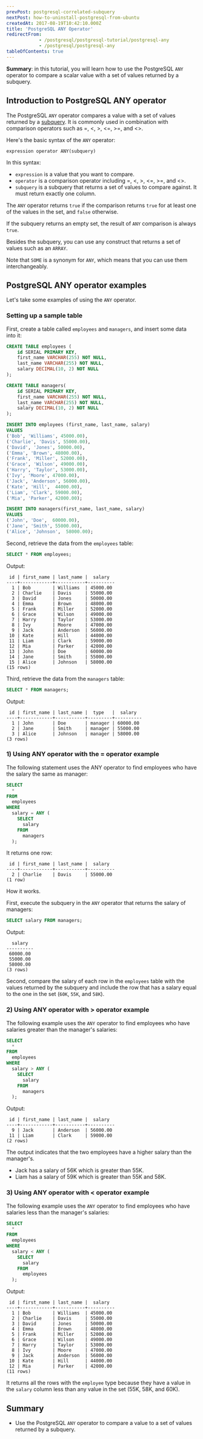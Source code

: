 ```yaml
---
prevPost: postgresql-correlated-subquery
nextPost: how-to-uninstall-postgresql-from-ubuntu
createdAt: 2017-08-19T10:42:10.000Z
title: 'PostgreSQL ANY Operator'
redirectFrom: 
            - /postgresql/postgresql-tutorial/postgresql-any
            - /postgresql/postgresql-any
tableOfContents: true
---
```


**Summary**: in this tutorial, you will learn how to use the PostgreSQL `ANY` operator to compare a scalar value with a set of values returned by a subquery.

## Introduction to PostgreSQL ANY operator

The PostgreSQL `ANY` operator compares a value with a set of values returned by a [subquery](/postgresql/postgresql-subquery). It is commonly used in combination with comparison operators such as =, &lt;, >, &lt;=, >=, and &lt;>.

Here's the basic syntax of the `ANY` operator:

```
expression operator ANY(subquery)
```

In this syntax:

- `expression` is a value that you want to compare.
- `operator` is a comparison operator including =, &lt;, >, &lt;=, >=, and &lt;>.
- `subquery` is a subquery that returns a set of values to compare against. It must return exactly one column.

The `ANY` operator returns `true` if the comparison returns `true` for at least one of the values in the set, and `false` otherwise.

If the subquery returns an empty set, the result of `ANY` comparison is always `true`.

Besides the subquery, you can use any construct that returns a set of values such as an `ARRAY`.

Note that `SOME` is a synonym for `ANY`, which means that you can use them interchangeably.

## PostgreSQL ANY operator examples

Let's take some examples of using the `ANY` operator.

### Setting up a sample table

First, create a table called `employees` and `managers`, and insert some data into it:

```sql
CREATE TABLE employees (
    id SERIAL PRIMARY KEY,
    first_name VARCHAR(255) NOT NULL,
    last_name VARCHAR(255) NOT NULL,
    salary DECIMAL(10, 2) NOT NULL
);

CREATE TABLE managers(
    id SERIAL PRIMARY KEY,
    first_name VARCHAR(255) NOT NULL,
    last_name VARCHAR(255) NOT NULL,
    salary DECIMAL(10, 2) NOT NULL
);

INSERT INTO employees (first_name, last_name, salary)
VALUES
('Bob', 'Williams', 45000.00),
('Charlie', 'Davis', 55000.00),
('David', 'Jones', 50000.00),
('Emma', 'Brown', 48000.00),
('Frank', 'Miller', 52000.00),
('Grace', 'Wilson', 49000.00),
('Harry', 'Taylor', 53000.00),
('Ivy', 'Moore', 47000.00),
('Jack', 'Anderson', 56000.00),
('Kate', 'Hill',  44000.00),
('Liam', 'Clark', 59000.00),
('Mia', 'Parker', 42000.00);

INSERT INTO managers(first_name, last_name, salary)
VALUES
('John', 'Doe',  60000.00),
('Jane', 'Smith', 55000.00),
('Alice', 'Johnson',  58000.00);
```

Second, retrieve the data from the `employees` table:

```sql
SELECT * FROM employees;
```

Output:

```
 id | first_name | last_name |  salary
----+------------+-----------+----------
  1 | Bob        | Williams  | 45000.00
  2 | Charlie    | Davis     | 55000.00
  3 | David      | Jones     | 50000.00
  4 | Emma       | Brown     | 48000.00
  5 | Frank      | Miller    | 52000.00
  6 | Grace      | Wilson    | 49000.00
  7 | Harry      | Taylor    | 53000.00
  8 | Ivy        | Moore     | 47000.00
  9 | Jack       | Anderson  | 56000.00
 10 | Kate       | Hill      | 44000.00
 11 | Liam       | Clark     | 59000.00
 12 | Mia        | Parker    | 42000.00
 13 | John       | Doe       | 60000.00
 14 | Jane       | Smith     | 55000.00
 15 | Alice      | Johnson   | 58000.00
(15 rows)
```

Third, retrieve the data from the `managers` table:

```sql
SELECT * FROM managers;
```

Output:

```
 id | first_name | last_name |  type   |  salary
----+------------+-----------+---------+----------
  1 | John       | Doe       | manager | 60000.00
  2 | Jane       | Smith     | manager | 55000.00
  3 | Alice      | Johnson   | manager | 58000.00
(3 rows)
```

### 1) Using ANY operator with the = operator example

The following statement uses the ANY operator to find employees who have the salary the same as manager:

```sql
SELECT
  *
FROM
  employees
WHERE
  salary = ANY (
    SELECT
      salary
    FROM
      managers
  );
```

It returns one row:

```
 id | first_name | last_name |  salary
----+------------+-----------+----------
  2 | Charlie    | Davis     | 55000.00
(1 row)
```

How it works.

First, execute the subquery in the `ANY` operator that returns the salary of managers:

```sql
SELECT salary FROM managers;
```

Output:

```
  salary
----------
 60000.00
 55000.00
 58000.00
(3 rows)
```

Second, compare the salary of each row in the `employees` table with the values returned by the subquery and include the row that has a salary equal to the one in the set (`60K`, `55K`, and `58K`).

### 2) Using ANY operator with > operator example

The following example uses the `ANY` operator to find employees who have salaries greater than the manager's salaries:

```sql
SELECT
  *
FROM
  employees
WHERE
  salary > ANY (
    SELECT
      salary
    FROM
      managers
  );
```

Output:

```
 id | first_name | last_name |  salary
----+------------+-----------+----------
  9 | Jack       | Anderson  | 56000.00
 11 | Liam       | Clark     | 59000.00
(2 rows)
```

The output indicates that the two employees have a higher salary than the manager's.

- Jack has a salary of 56K which is greater than 55K.
- Liam has a salary of 59K which is greater than 55K and 58K.

### 3) Using ANY operator with &lt; operator example

The following example uses the `ANY` operator to find employees who have salaries less than the manager's salaries:

```sql
SELECT
  *
FROM
  employees
WHERE
  salary < ANY (
    SELECT
      salary
    FROM
      employees
  );
```

Output:

```
 id | first_name | last_name |  salary
----+------------+-----------+----------
  1 | Bob        | Williams  | 45000.00
  2 | Charlie    | Davis     | 55000.00
  3 | David      | Jones     | 50000.00
  4 | Emma       | Brown     | 48000.00
  5 | Frank      | Miller    | 52000.00
  6 | Grace      | Wilson    | 49000.00
  7 | Harry      | Taylor    | 53000.00
  8 | Ivy        | Moore     | 47000.00
  9 | Jack       | Anderson  | 56000.00
 10 | Kate       | Hill      | 44000.00
 12 | Mia        | Parker    | 42000.00
(11 rows)
```

It returns all the rows with the `employee` type because they have a value in the `salary` column less than any value in the set (55K, 58K, and 60K).

## Summary

- Use the PostgreSQL `ANY` operator to compare a value to a set of values returned by a subquery.
